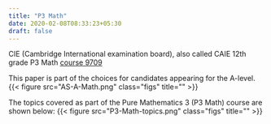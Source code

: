 ```yaml
---
title: "P3 Math"
date: 2020-02-08T08:33:23+05:30
draft: false
---
```


CIE (Cambridge International examination board), also called CAIE 12th grade P3 Math [course 9709](https://www.cambridgeinternational.org/programmes-and-qualifications/cambridge-international-as-and-a-level-mathematics-9709/)

This paper is part of the choices for candidates appearing for the A-level.
{{< figure src="AS-A-Math.png" class="figs" title="" >}}

The topics covered as part of the Pure Mathematics 3 (P3 Math) course are shown below:
{{< figure src="P3-Math-topics.png" class="figs" title="" >}}
